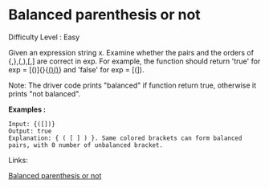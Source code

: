 # Balanced parenthesis or not

Difficulty Level : Easy

Given an expression string x. Examine whether the pairs and the orders of {,},(,),[,] are correct in exp.
For example, the function should return 'true' for exp = [()]{}{[()()]()} and 'false' for exp = [(]).

Note: The driver code prints "balanced" if function return true, otherwise it prints "not balanced".

**Examples :**

```
Input: {([])}
Output: true
Explanation: { ( [ ] ) }. Same colored brackets can form balanced pairs, with 0 number of unbalanced bracket.
```

Links:

[Balanced parenthesis or not](https://www.geeksforgeeks.org/problems/parenthesis-checker2744/1)